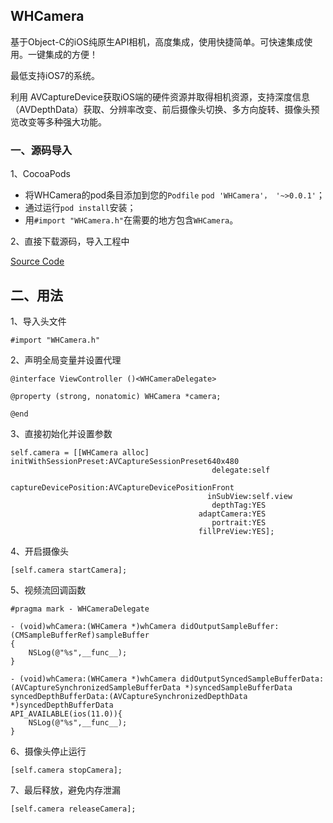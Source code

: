 ## WHCamera

基于Object-C的iOS纯原生API相机，高度集成，使用快捷简单。可快速集成使用。一键集成的方便！

最低支持iOS7的系统。


利用 AVCaptureDevice获取iOS端的硬件资源并取得相机资源，支持深度信息（AVDepthData）获取、分辨率改变、前后摄像头切换、多方向旋转、摄像头预览改变等多种强大功能。

### 一、源码导入

1、CocoaPods 

- 将WHCamera的pod条目添加到您的`Podfile` `pod 'WHCamera'， '~>0.0.1'`；
- 通过运行`pod install`安装；
- 用`#import "WHCamera.h"`在需要的地方包含`WHCamera`。

2、直接下载源码，导入工程中

[Source Code](https://github.com/1019459067/CameraDemo/archive/master.zip)
## 二、用法

1、导入头文件

```
#import "WHCamera.h"
```

2、声明全局变量并设置代理

```
@interface ViewController ()<WHCameraDelegate>

@property (strong, nonatomic) WHCamera *camera;

@end
```

3、直接初始化并设置参数

```
self.camera = [[WHCamera alloc] initWithSessionPreset:AVCaptureSessionPreset640x480
                                             delegate:self
                                captureDevicePosition:AVCaptureDevicePositionFront
                                            inSubView:self.view
                                             depthTag:YES
                                          adaptCamera:YES
                                             portrait:YES
                                          fillPreView:YES];
```
4、开启摄像头

```
[self.camera startCamera];
```
5、视频流回调函数

```
#pragma mark - WHCameraDelegate

- (void)whCamera:(WHCamera *)whCamera didOutputSampleBuffer:(CMSampleBufferRef)sampleBuffer
{
    NSLog(@"%s",__func__);
}

- (void)whCamera:(WHCamera *)whCamera didOutputSyncedSampleBufferData:(AVCaptureSynchronizedSampleBufferData *)syncedSampleBufferData syncedDepthBufferData:(AVCaptureSynchronizedDepthData *)syncedDepthBufferData
API_AVAILABLE(ios(11.0)){
    NSLog(@"%s",__func__);
}
```
6、摄像头停止运行

```
[self.camera stopCamera];
```
7、最后释放，避免内存泄漏

```
[self.camera releaseCamera];
```
